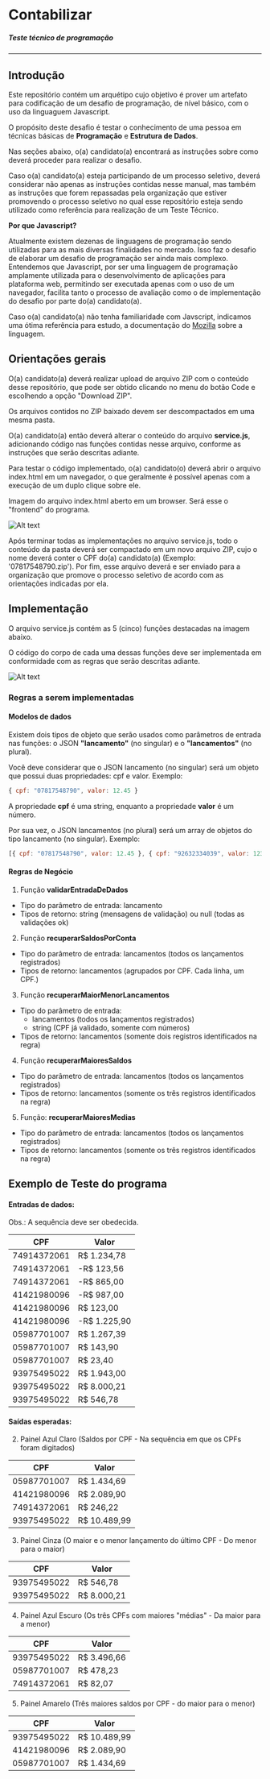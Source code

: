 # Contabilizar
##### Teste técnico de programação
---

## Introdução

Este repositório contém um arquétipo cujo objetivo é prover um artefato para codificação de um desafio de programação, de nível básico, com o uso da linguaguem Javascript.

O propósito deste desafio é testar o conhecimento de uma pessoa em técnicas básicas de **Programação** e **Estrutura de Dados**.

Nas seções abaixo, o(a) candidato(a) encontrará as instruções sobre como deverá proceder para realizar o desafio.

Caso o(a) candidato(a) esteja participando de um processo seletivo, deverá considerar não apenas as instruções contidas nesse manual, mas também as instruções que forem repassadas pela organização que estiver promovendo o processo seletivo no qual esse repositório esteja sendo utilizado como referência para realização de um Teste Técnico.

**Por que Javascript?**

Atualmente existem dezenas de linguagens de programação sendo utilizadas para as mais diversas finalidades no mercado. Isso faz o desafio de elaborar um desafio de programação ser ainda mais complexo. Entendemos que Javascript, por ser uma linguagem de programação amplamente utilizada para o desenvolvimento de aplicações para plataforma web, permitindo ser executada apenas com o uso de um navegador, facilita tanto o processo de avaliação como o de implementação do desafio por parte do(a) candidato(a).

Caso o(a) candidato(a) não tenha familiaridade com Javscript, indicamos uma ótima referência para estudo, a documentação do [Mozilla](https://developer.mozilla.org/pt-BR/docs/Web/JavaScript/Reference) sobre a linguagem.

## Orientações gerais

O(a) candidato(a) deverá realizar upload de arquivo ZIP com o conteúdo desse repositório, que pode ser obtido clicando no menu do botão Code e escolhendo a opção "Download ZIP".

Os arquivos contidos no ZIP baixado devem ser descompactados em uma mesma pasta.

O(a) candidato(a) então deverá alterar o conteúdo do arquivo **service.js**, adicionando código nas funções contidas nesse arquivo, conforme as instruções que serão descritas adiante.

Para testar o código implementado, o(a) candidato(o) deverá abrir o arquivo index.html em um navegador, o que geralmente é possível apenas com a execução de um duplo clique sobre ele.

Imagem do arquivo index.html aberto em um browser. Será esse o "frontend" do programa.

![Alt text](/assets/front.png?raw=true "Frontend")

Após terminar todas as implementações no arquivo service.js, todo o conteúdo da pasta deverá ser compactado em um novo arquivo ZIP, cujo o nome deverá conter o CPF do(a) candidato(a) (Exemplo: '07817548790.zip'). Por fim, esse arquivo deverá e ser enviado para a organização que promove o processo seletivo de acordo com as orientações indicadas por ela.

## Implementação

O arquivo service.js contém as 5 (cinco) funções destacadas na imagem abaixo.

O código do corpo de cada uma dessas funções deve ser implementada em conformidade com as regras que serão descritas adiante.

![Alt text](/assets/back.png?raw=true "Frontend")

### Regras a serem implementadas

#### Modelos de dados

Existem dois tipos de objeto que serão usados como parâmetros de entrada nas funções: o JSON **"lancamento"** (no singular) e o **"lancamentos"** (no plural).

Você deve considerar que o JSON lancamento (no singular) será um objeto que possui duas propriedades: cpf e valor. Exemplo:
```js
{ cpf: "07817548790", valor: 12.45 }
```

A propriedade **cpf** é uma string, enquanto a propriedade **valor** é um número.

Por sua vez, o JSON lancamentos (no plural) será um array de objetos do tipo lancamento (no singular). Exemplo:
```js
[{ cpf: "07817548790", valor: 12.45 }, { cpf: "92632334039", valor: 1234.65 }]
```

#### Regras de Negócio

1. Função **validarEntradaDeDados**
- Tipo do parâmetro de entrada: lancamento
- Tipos de retorno: string (mensagens de validação) ou null (todas as validações ok)


2. Função **recuperarSaldosPorConta**
- Tipo do parâmetro de entrada: lancamentos (todos os lançamentos registrados)
- Tipos de retorno: lancamentos (agrupados por CPF. Cada linha, um CPF.)


3. Função **recuperarMaiorMenorLancamentos**
- Tipo do parâmetro de entrada:
  - lancamentos (todos os lançamentos registrados)
  - string (CPF já validado, somente com números)
- Tipos de retorno: lancamentos (somente dois registros identificados na regra)


4. Função **recuperarMaioresSaldos**
- Tipo do parâmetro de entrada: lancamentos (todos os lançamentos registrados)
- Tipos de retorno: lancamentos (somente os três registros identificados na regra)


5. Função: **recuperarMaioresMedias**
- Tipo do parâmetro de entrada: lancamentos (todos os lançamentos registrados)
- Tipos de retorno: lancamentos (somente os três registros identificados na regra)

## Exemplo de Teste do programa

#### Entradas de dados:

Obs.: A sequência deve ser obedecida.

CPF       |Valor     |
------------|------------|
74914372061 | R$ 1.234,78
74914372061 |-R$ 123,56
74914372061 |-R$ 865,00
41421980096 |-R$ 987,00
41421980096 | R$ 123,00
41421980096 |-R$ 1.225,90
05987701007 | R$ 1.267,39
05987701007 | R$ 143,90
05987701007 | R$ 23,40
93975495022 | R$ 1.943,00
93975495022 | R$ 8.000,21
93975495022 | R$ 546,78

#### Saídas esperadas:

2. Painel Azul Claro (Saldos por CPF - Na sequência em que os CPFs foram digitados)

CPF       |Valor     |
------------|------------|
05987701007 | R$ 1.434,69
41421980096 | R$ 2.089,90
74914372061 | R$ 246,22
93975495022 | R$ 10.489,99

3. Painel Cinza (O maior e o menor lançamento do último CPF - Do menor para o maior)

CPF       |Valor     |
------------|------------|
93975495022 | R$ 546,78
93975495022 | R$ 8.000,21

4. Painel Azul Escuro (Os três CPFs com maiores "médias" - Da maior para a menor)

CPF       |Valor     |
------------|------------|
93975495022 | R$ 3.496,66
05987701007 | R$ 478,23
74914372061 | R$ 82,07

5. Painel Amarelo (Três maiores saldos por CPF - do maior para o menor)

CPF       |Valor     |
------------|------------|
93975495022 | R$ 10.489,99
41421980096 | R$ 2.089,90
05987701007 | R$ 1.434,69
